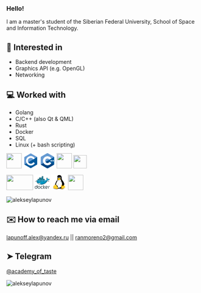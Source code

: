 ### Hello!

I am a master's student of the Siberian Federal University, School of Space and Information Technology.

## 🔎 Interested in
- Backend development
- Graphics API (e.g. OpenGL)
- Networking

## 💻 Worked with
- Golang
- C/C++ (also Qt & QML) 
- Rust 
- Docker 
- SQL
- Linux (+ bash scripting)

<p>
<img src="https://go.dev/images/go-logo-white.svg" width="40" height="40"/>
<img src="https://raw.githubusercontent.com/devicons/devicon/master/icons/c/c-original.svg" width="40" height="40"/>
<img src="https://raw.githubusercontent.com/devicons/devicon/master/icons/cplusplus/cplusplus-original.svg" width="40" height="40"/>
<img src="https://www.rust-lang.org/static/images/rust-logo-blk.svg" width="40" height="40"/> 
<img src="https://upload.wikimedia.org/wikipedia/commons/thumb/0/0b/Qt_logo_2016.svg/578px-Qt_logo_2016.svg.png?20160710145509" width="35" height="35"/>
</p>

<p>
<img src="https://media.dev.to/cdn-cgi/image/width=1600,height=900,fit=cover,gravity=auto,format=auto/https%3A%2F%2Fdev-to-uploads.s3.amazonaws.com%2Fi%2Fifqnhg6alyfzj9dko1t8.png" width="70" height="40"/>
<img src="https://raw.githubusercontent.com/devicons/devicon/master/icons/docker/docker-original-wordmark.svg" width="40" height="40"/>
<img src="https://raw.githubusercontent.com/devicons/devicon/master/icons/linux/linux-original.svg" width="40" height="40"/>
<img src="https://www.vectorlogo.zone/logos/gnu_bash/gnu_bash-icon.svg" width="40" height="40"/>
</p>

<img src="https://komarev.com/ghpvc/?username=alekseylapunov&label=%F0%9F%91%81%EF%B8%8F&color=4b5f7c&style=flat" alt="alekseylapunov" align="bottom" />

## ✉️ How to reach me via email
[lapunoff.alex\@yandex.ru](mailto:lapunoff.alex@yandex.ru?subject=Theme)
||
[ranmoreno2\@gmail.com](mailto:ranmoreno2@gmail.com?subject=Theme)

## ➤ Telegram
[@academy_of_taste](https://t.me/academy_of_taste)

<p><img align="center" src="https://github-readme-stats.vercel.app/api/top-langs?username=alekseylapunov&show_icons=true&theme=tokyonight&locale=en&layout=compact" alt="alekseylapunov" /></p>
